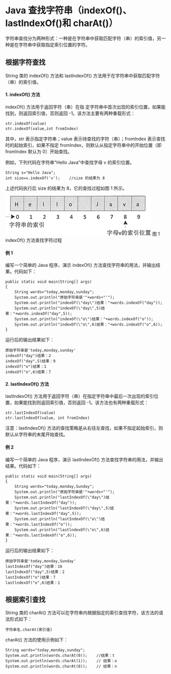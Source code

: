 # Java 查找字符串（indexOf()、lastlndexOf()和 charAt()）

字符串查找分为两种形式：一种是在字符串中获取匹配字符（串）的索引值，另一种是在字符串中获取指定索引位置的字符。

## 根据字符查找

String 类的 indexOf() 方法和 lastlndexOf() 方法用于在字符串中获取匹配字符（串）的索引值。

#### 1\. indexOf() 方法

indexOf() 方法用于返回字符（串）在指 定字符串中首次出现的索引位置，如果能找到，则返回索引值，否则返回 -1。该方法主要有两种重载形式：

```
str.indexOf(value)
str.indexOf(value,int fromIndex)
```

其中，str 表示指定字符串；value 表示待查找的字符（串）；fromIndex 表示查找时的起始索引，如果不指定 fromIndex，则默认从指定字符串中的开始位置（即 fromIndex 默认为 0）开始查找。

例如，下列代码在字符串"Hello Java”中查找字母 v 的索引位置。

```
String s="Hello Java";
int size=s.indexOf('v');    //size 的结果为 8
```

上述代码执行后 size 的结果为 8，它的查找过程如图 1 所示。

![](img/635c30b91874dfe4d1c6629220978f4c.jpg)
图 1 indexOf() 方法查找字符过程

#### 例 1

编写一个简单的 Java 程序，演示 indexOf() 方法查找字符串的用法，并输出结果。代码如下：

```
public static void main(String[] args)
{
    String words="today,monday,sunday";
    System.out.println("原始字符串是'"+words+"'");
    System.out.println("indexOf(\"day\")结果："+words.indexOf("day"));
    System.out.println("indexOf(\"day\",5)结果："+words.indexOf("day",5));
    System.out.println("indexOf(\"o\")结果："+words.indexOf("o"));
    System.out.println("indexOf(\"o\",6)结果："+words.indexOf("o",6));
}
```

运行后的输出结果如下：

```
原始字符串是'today,monday,sunday'
indexOf("day")结果：2
indexOf("day",5)结果：9
indexOf("o")结果：1
indexOf("o",6)结果：7
```

#### 2\. lastlndexOf() 方法

lastIndexOf() 方法用于返回字符（串）在指定字符串中最后一次出现的索引位置，如果能找到则返回索引值，否则返回 -1。该方法也有两种重载形式：

```
str.lastIndexOf(value)
str.lastlndexOf(value, int fromIndex)
```

注意：lastIndexOf() 方法的查找策略是从右往左查找，如果不指定起始索引，则默认从字符串的末尾开始查找。

#### 例 2

编写一个简单的 Java 程序，演示 lastIndexOf() 方法查找字符串的用法，并输出结果。代码如下：

```
public static void main(String[] args)
{
    String words="today,monday,Sunday";
    System.out.println("原始字符串是'"+words+"'");
    System.out.println("lastIndexOf(\"day\")结果："+words.lastIndexOf("day"));
    System.out.println("lastIndexOf(\"day\",5)结果："+words.lastIndexOf("day",5));
    System.out.println("lastIndexOf(\"o\")结果："+words.lastIndexOf("o"));
    System.out.println("lastlndexOf(\"o\",6)结果："+words.lastIndexOf("o",6));
}
```

运行后的输出结果如下：

```
原始字符串是'today,monday,Sunday'
lastIndexOf("day")结果：16
lastIndexOf("day",5)结果：2
lastIndexOf("o")结果：7
lastlndexOf("o",6)结果：1
```

## 根据索引查找

String 类的 charAt() 方法可以在字符串内根据指定的索引查找字符，该方法的语法形式如下：

```
字符串名.charAt(索引值)
```

charAt() 方法的使用示例如下：

```
String words="today,monday,sunday";
System.out.println(words.charAt(0));    //结果：t
System.out.println(words.charAt(1));    // 结果：o
System.out.println(words.charAt(8));    // 结果：n
```